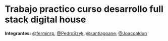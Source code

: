 # Trabajo practico curso desarrollo full stack digital house

**Integrantes:** [@ferminrp](github.com/ferminrp), [@PedroSzyk](github.com/PedroSzyk), [@santiagoane](github.com/santiagoane), [@Joacoaldun](github.com/Joacoaldun) 